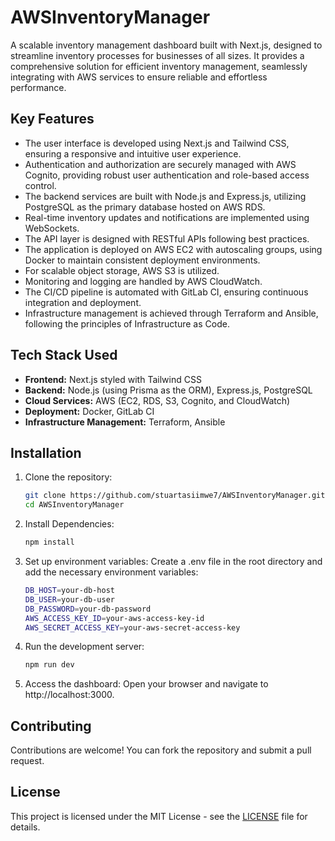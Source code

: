 # AWSInventoryManager
A scalable inventory management dashboard built with Next.js, designed to streamline inventory processes for businesses of all sizes. It provides a comprehensive solution for efficient inventory management, seamlessly integrating with AWS services to ensure reliable and effortless performance.

## Key Features
- The user interface is developed using Next.js and Tailwind CSS, ensuring a responsive and intuitive user experience.
- Authentication and authorization are securely managed with AWS Cognito, providing robust user authentication and role-based access control.
- The backend services are built with Node.js and Express.js, utilizing PostgreSQL as the primary database hosted on AWS RDS.
- Real-time inventory updates and notifications are implemented using WebSockets.
- The API layer is designed with RESTful APIs following best practices.
- The application is deployed on AWS EC2 with autoscaling groups, using Docker to maintain consistent deployment environments.
- For scalable object storage, AWS S3 is utilized.
- Monitoring and logging are handled by AWS CloudWatch.
- The CI/CD pipeline is automated with GitLab CI, ensuring continuous integration and deployment.
- Infrastructure management is achieved through Terraform and Ansible, following the principles of Infrastructure as Code.

## Tech Stack Used
- **Frontend:** Next.js styled with Tailwind CSS
- **Backend:** Node.js (using Prisma as the ORM), Express.js, PostgreSQL
- **Cloud Services:** AWS (EC2, RDS, S3, Cognito, and CloudWatch)
- **Deployment:** Docker, GitLab CI
- **Infrastructure Management:** Terraform, Ansible

## Installation

1. Clone the repository:
    ```bash
    git clone https://github.com/stuartasiimwe7/AWSInventoryManager.git
    cd AWSInventoryManager
    ```

2. Install Dependencies:
    ```bash
    npm install
    ```

3. Set up environment variables:
    Create a .env file in the root directory and add the necessary environment variables:
    ```bash
    DB_HOST=your-db-host
    DB_USER=your-db-user
    DB_PASSWORD=your-db-password
    AWS_ACCESS_KEY_ID=your-aws-access-key-id
    AWS_SECRET_ACCESS_KEY=your-aws-secret-access-key
    ```

4. Run the development server:
    ```bash
    npm run dev
    ```

5. Access the dashboard: Open your browser and navigate to http://localhost:3000.

## Contributing 
Contributions are welcome! 
You can fork the repository and submit a pull request. 

## License 
This project is licensed under the MIT License - see the [LICENSE](LICENSE) file for details.